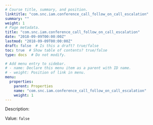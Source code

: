 ```yaml
---
# Course title, summary, and position.
linktitle: "com.snc.iam.conference_call_follow_on_call_escalation"
summary: ""
weight: 1
# Page metadata.
title: "com.snc.iam.conference_call_follow_on_call_escalation"
date: "2018-09-09T00:00:00Z"
lastmod: "2018-09-09T00:00:00Z"
draft: false  # Is this a draft? true/false
toc: true  # Show table of contents? true/false
type: docs  # Do not modify.

# Add menu entry to sidebar.
# - name: Declare this menu item as a parent with ID name.
# - weight: Position of link in menu.
menu:
  properties:
    parent: Properties
    name: "com.snc.iam.conference_call_follow_on_call_escalation"
    weight: 1
---
```


Description: 


Value: `false`